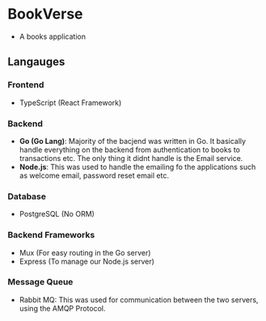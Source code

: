 # BookVerse

- A books application

## Langauges

### Frontend

- TypeScript (React Framework)

### Backend

- **Go (Go Lang)**: Majority of the bacjend was written in Go. It basically handle everything on the backend from authentication to books to transactions etc. The only thing it didnt handle is the Email service.
- **Node.js**: This was used to handle the emailing fo the applications such as welcome email, password reset email etc.

### Database

- PostgreSQL (No ORM)

### Backend Frameworks

- Mux (For easy routing in the Go server)
- Express (To manage our Node.js server)

### Message Queue

- Rabbit MQ: This was used for communication between the two servers, using the AMQP Protocol.

